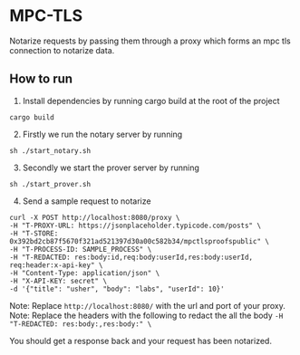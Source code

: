 # MPC-TLS
Notarize requests by passing them through a proxy which forms an mpc tls connection to notarize data.

## How to run
1) Install dependencies by running cargo build at the root of the project
```
cargo build
```

2) Firstly we run the notary server by running
```
sh ./start_notary.sh
```

3) Secondly we start the prover server by running
```
sh ./start_prover.sh
```

4) Send a sample request to notarize
```
curl -X POST http://localhost:8080/proxy \
-H "T-PROXY-URL: https://jsonplaceholder.typicode.com/posts" \
-H "T-STORE: 0x392bd2cb87f5670f321ad521397d30a00c582b34/mpctlsproofspublic" \
-H "T-PROCESS-ID: SAMPLE_PROCESS" \
-H "T-REDACTED: res:body:id,req:body:userId,res:body:userId, req:header:x-api-key" \
-H "Content-Type: application/json" \
-H "X-API-KEY: secret" \
-d '{"title": "usher", "body": "labs", "userId": 10}'
```
Note: Replace `http://localhost:8080/` with the url and port of your proxy.
Note: Replace the headers with the following to redact the all the body `-H "T-REDACTED: res:body:,res:body:" \`

You should get a response back and your request has been notarized.
